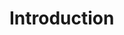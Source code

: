 
# Introduction

[//]: # ([![PyPI - Python Version]&#40;https://img.shields.io/pypi/pyversions/pytorch-lightning&#41;]&#40;https://pypi.org/project/pytorch-lightning/&#41;)

